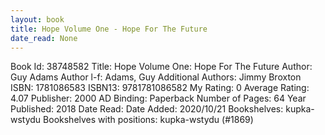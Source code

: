 ```yaml
---
layout: book
title: Hope Volume One - Hope For The Future
date_read: None
---
```


Book Id: 38748582
Title: Hope Volume One: Hope For The Future
Author: Guy Adams
Author l-f: Adams, Guy
Additional Authors: Jimmy Broxton
ISBN: 1781086583
ISBN13: 9781781086582
My Rating: 0
Average Rating: 4.07
Publisher: 2000 AD
Binding: Paperback
Number of Pages: 64
Year Published: 2018
Date Read: 
Date Added: 2020/10/21
Bookshelves: kupka-wstydu
Bookshelves with positions: kupka-wstydu (#1869)

